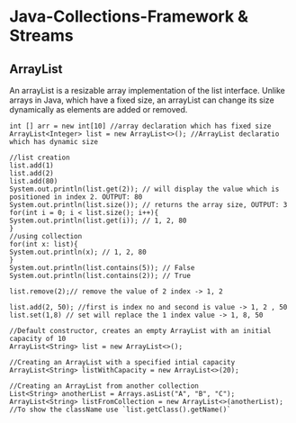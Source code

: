 # Java-Collections-Framework & Streams

## ArrayList
An arrayList is a resizable array implementation of the list interface. Unlike arrays in Java, which have a fixed size, an arrayList can change its size dynamically as elements are added or removed. 

```
int [] arr = new int[10] //array declaration which has fixed size
ArrayList<Integer> list = new ArrayList<>(); //ArrayList declaratio which has dynamic size
```
```
//list creation
list.add(1)
list.add(2)
list.add(80)
System.out.println(list.get(2)); // will display the value which is positioned in index 2. OUTPUT: 80
System.out.println(list.size()); // returns the array size, OUTPUT: 3
for(int i = 0; i < list.size(); i++){
System.out.println(list.get(i)); // 1, 2, 80
}
//using collection
for(int x: list){
System.out.println(x); // 1, 2, 80
}
System.out.println(list.contains(5)); // False
System.out.println(list.contains(2)); // True
```
```
list.remove(2);// remove the value of 2 index -> 1, 2
```
```
list.add(2, 50); //first is index no and second is value -> 1, 2 , 50
list.set(1,8) // set will replace the 1 index value -> 1, 8, 50
```
```
//Default constructor, creates an empty ArrayList with an initial capacity of 10
ArrayList<String> list = new ArrayList<>();

//Creating an ArrayList with a specified intial capacity
ArrayList<String> listWithCapacity = new ArrayList<>(20);

//Creating an ArrayList from another collection
List<String> anotherList = Arrays.asList("A", "B", "C");
ArrayList<String> listFromCollection = new ArrayList<>(anotherList);
//To show the className use `list.getClass().getName()`
```








```

